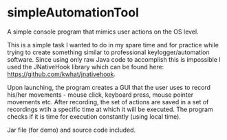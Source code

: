 # simpleAutomationTool
A simple console program that mimics user actions on the OS level.

This is a simple task I wanted to do in my spare time and for practice while trying to create something similar to professional keylogger/automation software. Since using only raw Java code to accomplish this is impossible I used the JNativeHook library which can be found here: https://github.com/kwhat/jnativehook.

Upon launching, the program creates a GUI that the user uses to record his/her movements - mouse click, keyboard press, mouse pointer movements etc. After recording, the set of actions are saved in a set of recordings wtih a specific time at which it will be executed. The program checks if it is time for execution constantly (using local time).

Jar file (for demo) and source code included.

